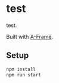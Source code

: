 # test

test.

Built with [A-Frame](https://aframe.io).

## Setup

```sh
npm install
npm run start
```
